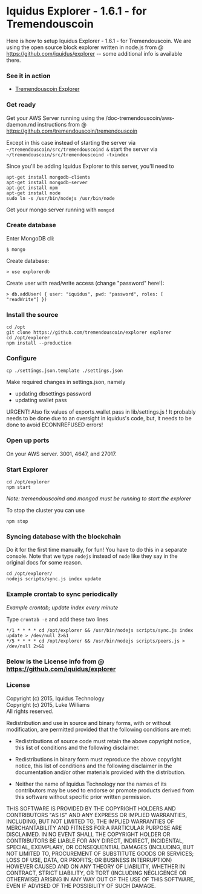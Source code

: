 Iquidus Explorer - 1.6.1 - for Tremendouscoin
================

Here is how to setup Iquidus Explorer - 1.6.1 - for Tremendouscoin.
We are using the open source block explorer written in node.js from @ https://github.com/iquidus/explorer -- some additional info is available there.

### See it in action

*  [Tremendouscoin Explorer](http://tremendouscoin.info/)

### Get ready

Get your AWS Server running using the /doc-tremendouscoin/aws-daemon.md instructions from @ https://github.com/tremendouscoin/tremendouscoin

Except in this case instead of starting the server via ```~/tremendouscoin/src/tremendouscoind &```
start the server via ```~/tremendouscoin/src/tremendouscoind -txindex```


Since you'll be adding Iquidus Explorer to this server, you'll need to

```
apt-get install mongodb-clients
apt-get install mongodb-server
apt-get install npm
apt-get install node
sudo ln -s /usr/bin/nodejs /usr/bin/node

```

Get your mongo server running with ```mongod```

### Create database

Enter MongoDB cli:

    $ mongo

Create database:

    > use explorerdb

Create user with read/write access (change "password" here!):

    > db.addUser( { user: "iquidus", pwd: "password", roles: [ "readWrite"] })

### Install the source

    cd /opt
    git clone https://github.com/tremendouscoin/explorer explorer
    cd /opt/explorer
    npm install --production

### Configure

    cp ./settings.json.template ./settings.json

Make required changes in settings.json, namely

*   updating dbsettings password
*   updating wallet pass

URGENT! Also fix values of exports.wallet pass in lib/settings.js !
It probably needs to be done due to an oversight in iquidus's code, but, it needs to be done to avoid ECONNREFUSED errors!

### Open up ports
On your AWS server. 3001, 4647, and 27017.

### Start Explorer

    cd /opt/explorer
    npm start

*Note: tremendouscoind and mongod must be running to start the explorer*

To stop the cluster you can use

    npm stop

### Syncing database with the blockchain

Do it for the first time manually, for fun!
You have to do this in a separate console.
Note that we type ```nodejs``` instead of ```node``` like they say in the original docs for some reason.

```
cd /opt/explorer/
nodejs scripts/sync.js index update
```

### Example crontab to sync periodically

*Example crontab; update index every minute*

Type ```crontab -e``` and add these two lines

    */1 * * * * cd /opt/explorer && /usr/bin/nodejs scripts/sync.js index update > /dev/null 2>&1
    */5 * * * * cd /opt/explorer && /usr/bin/nodejs scripts/peers.js > /dev/null 2>&1

### Below is the License info from @ https://github.com/iquidus/explorer

### License

Copyright (c) 2015, Iquidus Technology  
Copyright (c) 2015, Luke Williams  
All rights reserved.

Redistribution and use in source and binary forms, with or without
modification, are permitted provided that the following conditions are met:

* Redistributions of source code must retain the above copyright notice, this
  list of conditions and the following disclaimer.

* Redistributions in binary form must reproduce the above copyright notice,
  this list of conditions and the following disclaimer in the documentation
  and/or other materials provided with the distribution.

* Neither the name of Iquidus Technology nor the names of its
  contributors may be used to endorse or promote products derived from
  this software without specific prior written permission.

THIS SOFTWARE IS PROVIDED BY THE COPYRIGHT HOLDERS AND CONTRIBUTORS "AS IS"
AND ANY EXPRESS OR IMPLIED WARRANTIES, INCLUDING, BUT NOT LIMITED TO, THE
IMPLIED WARRANTIES OF MERCHANTABILITY AND FITNESS FOR A PARTICULAR PURPOSE ARE
DISCLAIMED. IN NO EVENT SHALL THE COPYRIGHT HOLDER OR CONTRIBUTORS BE LIABLE
FOR ANY DIRECT, INDIRECT, INCIDENTAL, SPECIAL, EXEMPLARY, OR CONSEQUENTIAL
DAMAGES (INCLUDING, BUT NOT LIMITED TO, PROCUREMENT OF SUBSTITUTE GOODS OR
SERVICES; LOSS OF USE, DATA, OR PROFITS; OR BUSINESS INTERRUPTION) HOWEVER
CAUSED AND ON ANY THEORY OF LIABILITY, WHETHER IN CONTRACT, STRICT LIABILITY,
OR TORT (INCLUDING NEGLIGENCE OR OTHERWISE) ARISING IN ANY WAY OUT OF THE USE
OF THIS SOFTWARE, EVEN IF ADVISED OF THE POSSIBILITY OF SUCH DAMAGE.
